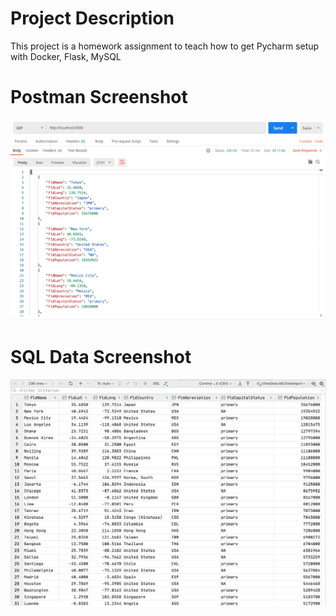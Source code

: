 # Project Description
This project is a homework assignment to teach how to get Pycharm setup with Docker, Flask, MySQL

# Postman Screenshot
![postman request output](screenshots/postman.png)

# SQL Data Screenshot
![pycharm data query](screenshots/query.png)